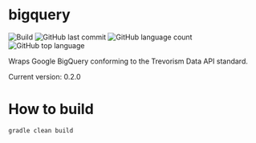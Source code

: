 # bigquery
![Build](https://github.com/trevorism/bigquery/actions/workflows/deploy.yml/badge.svg)
![GitHub last commit](https://img.shields.io/github/last-commit/trevorism/bigquery)
![GitHub language count](https://img.shields.io/github/languages/count/trevorism/bigquery)
![GitHub top language](https://img.shields.io/github/languages/top/trevorism/bigquery)

Wraps Google BigQuery conforming to the Trevorism Data API standard.

Current version: 0.2.0

# How to build
`gradle clean build`
